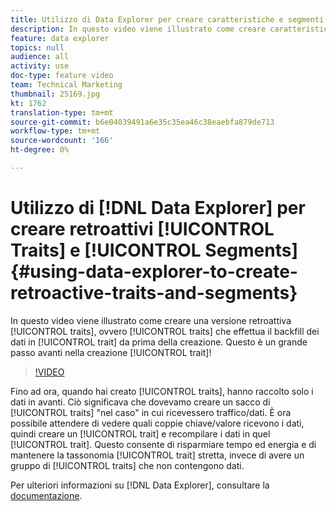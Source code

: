 ```yaml
---
title: Utilizzo di Data Explorer per creare caratteristiche e segmenti retroattivi
description: In questo video viene illustrato come creare caratteristiche retroattive, ad esempio caratteristiche che restituiscono i dati alla caratteristica prima della creazione. Questo è un grande passo avanti nella creazione dei tratti!
feature: data explorer
topics: null
audience: all
activity: use
doc-type: feature video
team: Technical Marketing
thumbnail: 25169.jpg
kt: 1762
translation-type: tm+mt
source-git-commit: b6e04039491a6e35c35ea46c38eaebfa879de713
workflow-type: tm+mt
source-wordcount: '166'
ht-degree: 0%

---
```



# Utilizzo di [!DNL Data Explorer] per creare retroattivi [!UICONTROL Traits] e [!UICONTROL Segments] {#using-data-explorer-to-create-retroactive-traits-and-segments}

In questo video viene illustrato come creare una versione retroattiva [!UICONTROL traits], ovvero [!UICONTROL traits] che effettua il backfill dei dati in [!UICONTROL trait] da prima della creazione. Questo è un grande passo avanti nella creazione [!UICONTROL trait]!

>[!VIDEO](https://video.tv.adobe.com/v/25169/?quality=12)

Fino ad ora, quando hai creato [!UICONTROL traits], hanno raccolto solo i dati in avanti. Ciò significava che dovevamo creare un sacco di [!UICONTROL traits] &quot;nel caso&quot; in cui ricevessero traffico/dati. È ora possibile attendere di vedere quali coppie chiave/valore ricevono i dati, quindi creare un [!UICONTROL trait] e recompilare i dati in quel [!UICONTROL trait]. Questo consente di risparmiare tempo ed energia e di mantenere la tassonomia [!UICONTROL trait] stretta, invece di avere un gruppo di [!UICONTROL traits] che non contengono dati.

Per ulteriori informazioni su [!DNL Data Explorer], consultare la [documentazione](https://experiencecloud.adobe.com/resources/help/en_US/aam/data-explorer.html).